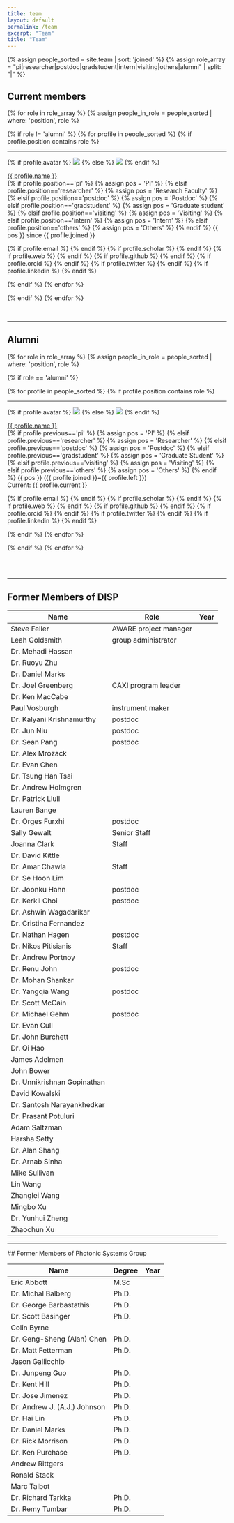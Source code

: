 ```yaml
---
title: team
layout: default
permalink: /team
excerpt: "Team"
title: "Team"
---
```


{% assign people_sorted = site.team | sort: 'joined'  %}
{% assign role_array = "pi|researcher|postdoc|gradstudent|intern|visiting|others|alumni" | split: "|" %}

<h2>Current members</h2>
<div style="align:left;">
{% for role in role_array %}
{% assign people_in_role = people_sorted | where: 'position', role %}

{% if role != 'alumni' %}
{% for profile in people_sorted %}
{% if profile.position contains role %}

<div class="list-item-people">
<hr>
<p class="list-post-title">
{% if profile.avatar %}
<a href="{{ site.url }}{{ site.baseurl }}{{ profile.url }}"><img class="profile-thumbnail"  src="{{ site.url }}{{site.baseurl}}/assets/images/member/{{profile.avatar}}"></a>
{% else %}
<a href="{{ site.url }}{{ site.baseurl }}{{ profile.url }}"><img class="profile-thumbnail"  src="{{ site.url }}{{site.baseurl}}/assets/images/member/bio.jpg"></a>
{% endif %}
</p>
<p>
<a class="name" href="{{ site.url }}{{ site.baseurl }}{{ profile.url }}">{{ profile.name }}</a>  
<br>
<span>
{% if profile.position=='pi' %}
{% assign pos = 'PI' %}
{% elsif profile.position=='researcher' %}
{% assign pos = 'Research Faculty' %}
{% elsif profile.position=='postdoc' %}
{% assign pos = 'Postdoc' %}
{% elsif profile.position=='gradstudent' %}
{% assign pos = 'Graduate student' %}
{% elsif profile.position=='visiting' %}
{% assign pos = 'Visiting' %}
{% elsif profile.position=='intern' %}
{% assign pos = 'Intern' %}
{% elsif profile.position=='others' %}
{% assign pos = 'Others' %}
{% endif %}
{{ pos }} since {{ profile.joined }}
</span>  
</p>
<p style="text-align:left;">
{% if profile.email %}
<a href="mailto:{{ profile.email }}"><i class="fa fa-envelope fa-align-left fa-lg"></i></a> 
{% endif %}
{% if profile.scholar  %}
<a href="{{ profile.scholar }}"><i class="ai ai-google-scholar icon-align-left fa-lg" ></i></a>
{% endif %}
{% if profile.web %}
<a href="{{ profile.web }}"><i class="fa fa-globe fa-align-left fa-lg"></i></a> 
{% endif %}
{% if profile.github  %}
<a href="https://github.com/{{ profile.github }}"><i class="fa fa-github fa-align-left fa-lg"></i></a>
{% endif %}
{% if profile.orcid  %}
<a href="https://orcid.org/{{ profile.orcid }}"><i class="ai ai-orcid icon-align-left fa-lg" ></i></a> 
{% endif %}
{% if profile.twitter  %}
<a href="https://twitter.com/{{ profile.twitter }}"><i class="fa fa-twitter fa-align-left fa-lg"></i></a>
{% endif %}
{% if profile.linkedin  %}
<a href="https://www.linkedin.com/in/{{ profile.linkedin }}"><i class="fa fa-linkedin fa-align-left fa-lg"></i></a>
{% endif %}
</p>
</div>
{% endif %}
{% endfor %}

{% endif %}
{% endfor %}

</div>

<br>
<hr>

<h2>Alumni</h2>

{% for role in role_array %}
{% assign people_in_role = people_sorted | where: 'position', role %}

{% if role == 'alumni' %}

{% for profile in people_sorted %}
{% if profile.position contains role %}

<div class="list-item-people">
<hr>
<p class="list-post-title">
{% if profile.avatar %}
<a href="{{ site.url }}{{ site.baseurl }}{{ profile.url }}"><img class="profile-thumbnail"  src="{{ site.url }}{{site.baseurl}}/assets/images/member/{{profile.avatar}}"></a>
{% else %}
<a href="{{ site.url }}{{ site.baseurl }}{{ profile.url }}"><img class="profile-thumbnail"  src="{{ site.url }}{{site.baseurl}}/assets/images/member/bio.jpg"></a>
{% endif %}
</p>
<p>
<a class="name" href="{{ site.url }}{{ site.baseurl }}{{ profile.url }}">{{ profile.name }}</a> 
<br> 
<span>
{% if profile.previous=='pi' %}
{% assign pos = 'PI' %}
{% elsif profile.previous=='researcher' %}
{% assign pos = 'Researcher' %}
{% elsif profile.previous=='postdoc' %}
{% assign pos = 'Postdoc' %}
{% elsif profile.previous=='gradstudent' %}
{% assign pos = 'Graduate Student' %}
{% elsif profile.previous=='visiting' %}
{% assign pos = 'Visiting' %}
{% elsif profile.previous=='others' %}
{% assign pos = 'Others' %}
{% endif %}
{{ pos }} ({{ profile.joined }}~{{ profile.left }})
</span> 
<br>
Current: <span>{{ profile.current }}</span> 
</p>
<p style="text-align:left;">
{% if profile.email %}
<a href="mailto:{{ profile.email }}"><i class="fa fa-envelope fa-align-left fa-lg"></i></a> 
{% endif %}
{% if profile.scholar %}
<a href="{{ profile.scholar }}"><i class="ai ai-google-scholar icon-align-left fa-lg" ></i></a>
{% endif %}
{% if profile.web %}
<a href="{{ profile.web }}"><i class="fa fa-globe fa-align-left fa-lg"></i></a> 
{% endif %}
{% if profile.github  %}
<a href="https://github.com/{{ profile.github }}"><i class="fa fa-github fa-align-left fa-lg"></i></a>
{% endif %}
{% if profile.orcid %}
<a href="https://orcid.org/{{ profile.orcid }}"><i class="ai ai-orcid icon-align-left fa-lg" ></i></a> 
{% endif %}
{% if profile.twitter %}
<a href="https://twitter.com/{{ profile.twitter }}"><i class="fa fa-twitter fa-align-left fa-lg"></i></a>
{% endif %}
{% if profile.linkedin  %}
<a href="https://www.linkedin.com/in/{{ profile.linkedin }}"><i class="fa fa-linkedin fa-align-left fa-lg"></i></a>
{% endif %}
</p>
</div>    
{% endif %}
{% endfor %}

{% endif %}
{% endfor %}

<br><br>

<hr>


## Former Members of DISP


| Name                        | Role                  | Year |
| --------------------------- | --------------------- | ---- |
| Steve Feller                | AWARE project manager |      |
| Leah Goldsmith              | group administrator   |      |
| Dr. Mehadi Hassan           |                       |      |
| Dr. Ruoyu Zhu               |                       |      |
| Dr. Daniel Marks            |                       |      |
| Dr. Joel Greenberg          | CAXI program leader   |      |
| Dr. Ken MacCabe             |                       |      |
| Paul Vosburgh               | instrument maker      |      |
| Dr. Kalyani Krishnamurthy   | postdoc               |      |
| Dr. Jun Niu                 | postdoc               |      |
| Dr. Sean Pang               | postdoc               |      |
| Dr. Alex Mrozack            |                       |      |
| Dr. Evan Chen               |                       |      |
| Dr. Tsung Han Tsai          |                       |      |
| Dr. Andrew Holmgren         |                       |      |
| Dr. Patrick Llull           |                       |      |
| Lauren Bange                |                       |      |
| Dr. Orges Furxhi            | postdoc               |      |
| Sally Gewalt                | Senior Staff          |      |
| Joanna Clark                | Staff                 |      |
| Dr. David Kittle            |                       |      |
| Dr. Amar Chawla             | Staff                 |      |
| Dr. Se Hoon Lim             |                       |      |
| Dr. Joonku Hahn             | postdoc               |      |
| Dr. Kerkil Choi             | postdoc               |      |
| Dr. Ashwin Wagadarikar      |                       |      |
| Dr. Cristina Fernandez      |                       |      |
| Dr. Nathan Hagen            | postdoc               |      |
| Dr. Nikos Pitisianis        | Staff                 |      |
| Dr. Andrew Portnoy          |                       |      |
| Dr. Renu John               | postdoc               |      |
| Dr. Mohan Shankar           |                       |      |
| Dr. Yangqia Wang            | postdoc               |      |
| Dr. Scott McCain            |                       |      |
| Dr. Michael Gehm            | postdoc               |      |
| Dr. Evan Cull               |                       |      |
| Dr. John Burchett           |                       |      |
| Dr. Qi Hao                  |                       |      |
| James Adelmen               |                       |      |
| John Bower                  |                       |      |
| Dr. Unnikrishnan Gopinathan |                       |      |
| David Kowalski              |                       |      |
| Dr. Santosh Narayankhedkar  |                       |      |
| Dr. Prasant Potuluri        |                       |      |
| Adam Saltzman               |                       |      |
| Harsha Setty                |                       |      |
| Dr. Alan Shang              |                       |      |
| Dr. Arnab Sinha             |                       |      |
| Mike Sullivan               |                       |      |
| Lin Wang                    |                       |      |
| Zhanglei Wang               |                       |      |
| Mingbo Xu                   |                       |      |
| Dr. Yunhui Zheng            |                       |      |
| Zhaochun Xu                 |                       |      |




<hr>
## Former Members of Photonic Systems Group



| Name                         | Degree | Year |
| ---------------------------- | ------ | ---- |
| Eric Abbott                  | M.Sc   |      |
| Dr. Michal Balberg           | Ph.D.  |      |
| Dr. George Barbastathis      | Ph.D.  |      |
| Dr. Scott Basinger           | Ph.D.  |      |
| Colin Byrne                  |        |      |
| Dr. Geng-Sheng (Alan) Chen   | Ph.D.  |      |
| Dr. Matt Fetterman           | Ph.D.  |      |
| Jason Gallicchio             |        |      |
| Dr. Junpeng Guo              | Ph.D.  |      |
| Dr. Kent Hill                | Ph.D.  |      |
| Dr.  Jose Jimenez            | Ph.D.  |      |
| Dr. Andrew J. (A.J.) Johnson | Ph.D.  |      |
| Dr. Hai Lin                  | Ph.D.  |      |
| Dr. Daniel Marks             | Ph.D.  |      |
| Dr. Rick Morrison            | Ph.D.  |      |
| Dr. Ken Purchase             | Ph.D.  |      |
| Andrew Rittgers              |        |      |
| Ronald Stack                 |        |      |
| Marc Talbot                  |        |      |
| Dr. Richard Tarkka           | Ph.D.  |      |
| Dr. Remy Tumbar              | Ph.D.  |      |


